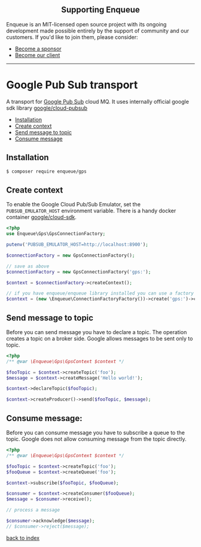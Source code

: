 <h2 align="center">Supporting Enqueue</h2>

Enqueue is an MIT-licensed open source project with its ongoing development made possible entirely by the support of community and our customers. If you'd like to join them, please consider:

- [Become a sponsor](https://www.patreon.com/makasim)
- [Become our client](http://forma-pro.com/)

---

# Google Pub Sub transport

A transport for [Google Pub Sub](https://cloud.google.com/pubsub/docs/) cloud MQ.
It uses internally official google sdk library [google/cloud-pubsub](https://packagist.org/packages/google/cloud-pubsub) 

* [Installation](#installation)
* [Create context](#create-context)
* [Send message to topic](#send-message-to-topic)
* [Consume message](#consume-message)

## Installation

```bash
$ composer require enqueue/gps
```

## Create context

To enable the Google Cloud Pub/Sub Emulator, set the `PUBSUB_EMULATOR_HOST` environment variable. 
There is a handy docker container [google/cloud-sdk](https://hub.docker.com/r/google/cloud-sdk/).  

```php
<?php
use Enqueue\Gps\GpsConnectionFactory;

putenv('PUBSUB_EMULATOR_HOST=http://localhost:8900');

$connectionFactory = new GpsConnectionFactory();

// save as above 
$connectionFactory = new GpsConnectionFactory('gps:');

$context = $connectionFactory->createContext();

// if you have enqueue/enqueue library installed you can use a factory to build context from DSN 
$context = (new \Enqueue\ConnectionFactoryFactory())->create('gps:')->createContext();
```

## Send message to topic

Before you can send message you have to declare a topic. 
The operation creates a topic on a broker side. 
Google allows messages to be sent only to topic. 

```php
<?php
/** @var \Enqueue\Gps\GpsContext $context */

$fooTopic = $context->createTopic('foo');
$message = $context->createMessage('Hello world!');

$context->declareTopic($fooTopic);

$context->createProducer()->send($fooTopic, $message);
```

## Consume message:

Before you can consume message you have to subscribe a queue to the topic. 
Google does not allow consuming message from the topic directly. 

```php
<?php
/** @var \Enqueue\Gps\GpsContext $context */

$fooTopic = $context->createTopic('foo');
$fooQueue = $context->createQueue('foo');

$context->subscribe($fooTopic, $fooQueue);

$consumer = $context->createConsumer($fooQueue);
$message = $consumer->receive();

// process a message

$consumer->acknowledge($message);
// $consumer->reject($message);
```

[back to index](../index.md)
